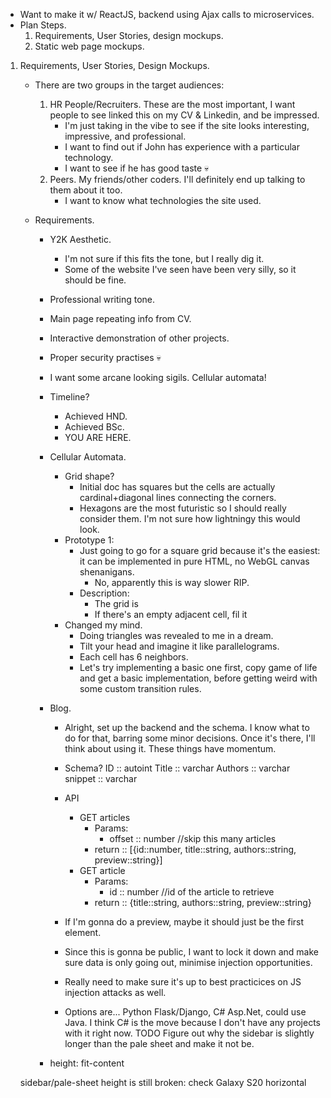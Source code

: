 + Want to make it w/ ReactJS, backend using Ajax calls to microservices.
+ Plan Steps.
	1. Requirements, User Stories, design mockups.
	2. Static web page mockups.

1. Requirements, User Stories, Design Mockups.
	+ There are two groups in the target audiences:
		1. HR People/Recruiters. These are the most important, I want people to see linked this on my CV & Linkedin, and be impressed.
			+ I'm just taking in the vibe to see if the site looks interesting, impressive, and professional.
			+ I want to find out if John has experience with a particular technology.
			+ I want to see if he has good taste 💀
		2. Peers. My friends/other coders. I'll definitely end up talking to them about it too.
			+ I want to know what technologies the site used.

	+ Requirements.
		+ Y2K Aesthetic. 
			+ I'm not sure if this fits the tone, but I really dig it.
			+ Some of the website I've seen have been very silly, so it should be fine.
		+ Professional writing tone.
		+ Main page repeating info from CV.
		+ Interactive demonstration of other projects.
		+ Proper security practises 💀
		
		+ I want some arcane looking sigils. Cellular automata!
		
		+ Timeline?
			+ Achieved HND.
			+ Achieved BSc.
			+ YOU ARE HERE.
		
		+ Cellular Automata.
			+ Grid shape?
				+ Initial doc has squares but the cells are actually cardinal+diagonal lines connecting the corners.
				+ Hexagons are the most futuristic so I should really consider them.
				  I'm not sure how lightningy this would look.
			+ Prototype 1:
				+ Just going to go for a square grid because it's the easiest: it can be implemented in pure HTML,
				  no WebGL canvas shenanigans.
					+ No, apparently this is way slower RIP.
				+ Description:
					+ The grid is 
					+ If there's an empty adjacent cell, fil it
			+ Changed my mind.
				+ Doing triangles was revealed to me in a dream.
				+ Tilt your head and imagine it like parallelograms.
				+ Each cell has 6 neighbors.
				+ Let's try implementing a basic one first, copy game of life and get a basic implementation,
				  before getting weird with some custom transition rules.

		+ Blog.
			+ Alright, set up the backend and the schema. I know what to do for that, barring some minor decisions.
			  Once it's there, I'll think about using it. These things have momentum.
			+ Schema?
				ID :: autoint
				Title :: varchar
				Authors :: varchar
				snippet :: varchar
				
			+ API
				+ GET articles
					+ Params:
						+ offset :: number //skip this many articles
					+ return :: [{id::number, title::string, authors::string, preview::string}]
				+ GET article
					+ Params:
						+ id :: number //id of the article to retrieve
					+ return :: {title::string, authors::string, preview::string}
			+ If I'm gonna do a preview, maybe it should just be the first element.
			+ Since this is gonna be public, I want to lock it down and make sure data is only going out, minimise injection opportunities.
			+ Really need to make sure it's up to best practicices on JS injection attacks as well.
			+ Options are... Python Flask/Django, C# Asp.Net, could use Java. I think C# is the move because I don't have any projects with it right now.
TODO
	Figure out why the sidebar is slightly longer than the pale sheet and make it not be.
		- height: fit-content
	
	sidebar/pale-sheet height is still broken: check Galaxy S20 horizontal
